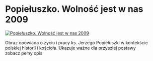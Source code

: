 Popiełuszko. Wolność jest w nas 2009 
=============
[![Popiełuszko. Wolność jest w nas 2009 ](http://vidos.pl/images/player.gif)](http://vidos.pl/popieluszko-wolnosc-jest-w-nas-2009)

 Obraz opowiada o życiu i pracy ks. Jerzego Popiełuszki w kontekście polskiej historii i kościoła. Ukazuje ważne dla przyszłej postawy zobacz pełny opis
